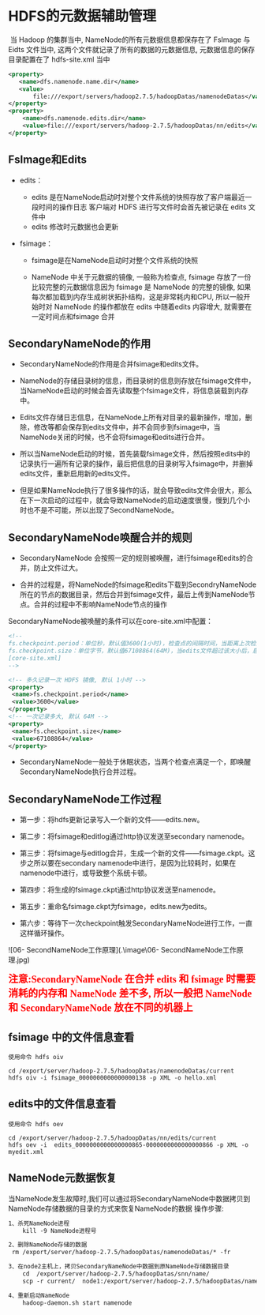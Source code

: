 # HDFS的元数据辅助管理

​		当 Hadoop 的集群当中, NameNode的所有元数据信息都保存在了 FsImage 与 Eidts 文件当中, 这两个文件就记录了所有的数据的元数据信息, 元数据信息的保存目录配置在了 hdfs-site.xml 当中

``` xml
<property>
   <name>dfs.namenode.name.dir</name>    
   <value>
       file:///export/servers/hadoop2.7.5/hadoopDatas/namenodeDatas</value>
</property>
<property>
    <name>dfs.namenode.edits.dir</name>
    <value>file:///export/servers/hadoop-2.7.5/hadoopDatas/nn/edits</value>
</property>
```



## FsImage和Edits

- edits：
  - edits 是在NameNode启动时对整个文件系统的快照存放了客户端最近一段时间的操作日志
    客户端对 HDFS 进行写文件时会首先被记录在 edits 文件中
  - edits 修改时元数据也会更新



- fsimage：

  - fsimage是在NameNode启动时对整个文件系统的快照

  - NameNode 中关于元数据的镜像, 一般称为检查点, fsimage 存放了一份比较完整的元数据信息因为 fsimage 是 NameNode 的完整的镜像, 如果每次都加载到内存生成树状拓扑结构，这是非常耗内和CPU, 所以一般开始时对 NameNode 的操作都放在 edits 中随着edits 内容增大, 就需要在一定时间点和fsimage 合并

    

    

## SecondaryNameNode的作用

- SecondaryNameNode的作用是合并fsimage和edits文件。

- NameNode的存储目录树的信息，而目录树的信息则存放在fsimage文件中，当NameNode启动的时候会首先读取整个fsimage文件，将信息装载到内存中。

- Edits文件存储日志信息，在NameNode上所有对目录的最新操作，增加，删除，修改等都会保存到edits文件中，并不会同步到fsimage中，当NameNode关闭的时候，也不会将fsimage和edits进行合并。

- 所以当NameNode启动的时候，首先装载fsimage文件，然后按照edits中的记录执行一遍所有记录的操作，最后把信息的目录树写入fsimage中，并删掉edits文件，重新启用新的edits文件。

- 但是如果NameNode执行了很多操作的话，就会导致edits文件会很大，那么在下一次启动的过程中，就会导致NameNode的启动速度很慢，慢到几个小时也不是不可能，所以出现了SecondNameNode。



## SecondaryNameNode唤醒合并的规则



- SecondaryNameNode 会按照一定的规则被唤醒，进行fsimage和edits的合并，防止文件过大。

- 合并的过程是，将NameNode的fsimage和edits下载到SecondryNameNode 所在的节点的数据目录，然后合并到fsimage文件，最后上传到NameNode节点。合并的过程中不影响NameNode节点的操作

SecondaryNameNode被唤醒的条件可以在core-site.xml中配置：

``` xml
<!--
fs.checkpoint.period：单位秒，默认值3600(1小时)，检查点的间隔时间，当距离上次检查点执行超过该时间后启动检查点
fs.checkpoint.size：单位字节，默认值67108864(64M)，当edits文件超过该大小后，启动检查点
[core-site.xml]
-->

<!-- 多久记录一次 HDFS 镜像, 默认 1小时 -->
<property>
 <name>fs.checkpoint.period</name>
 <value>3600</value>
</property>
<!-- 一次记录多大, 默认 64M -->
<property>
 <name>fs.checkpoint.size</name>
 <value>67108864</value>
</property>
```

- SecondaryNameNode一般处于休眠状态，当两个检查点满足一个，即唤醒SecondaryNameNode执行合并过程。



## SecondaryNameNode工作过程

- 第一步：将hdfs更新记录写入一个新的文件——edits.new。

  

- 第二步：将fsimage和editlog通过http协议发送至secondary namenode。

  

- 第三步：将fsimage与editlog合并，生成一个新的文件——fsimage.ckpt。这步之所以要在secondary namenode中进行，是因为比较耗时，如果在namenode中进行，或导致整个系统卡顿。

  

- 第四步：将生成的fsimage.ckpt通过http协议发送至namenode。

  

- 第五步：重命名fsimage.ckpt为fsimage，edits.new为edits。

  

- 第六步：等待下一次checkpoint触发SecondaryNameNode进行工作，一直这样循环操作。



![06- SecondNameNode工作原理](.\image\06- SecondNameNode工作原理.jpg)

<span style="color:red;background:white;font-size:20px;font-family:楷体;">**注意:SecondaryNameNode 在合并 edits 和 fsimage 时需要消耗的内存和 NameNode 差不多, 所以一般把 NameNode 和 SecondaryNameNode 放在不同的机器上**</span>



## fsimage 中的文件信息查看

```shell
使用命令 hdfs oiv

cd /export/server/hadoop-2.7.5/hadoopDatas/namenodeDatas/current
hdfs oiv -i fsimage_0000000000000000138 -p XML -o hello.xml
```



## edits中的文件信息查看

``` shell
使用命令 hdfs oev

cd /export/server/hadoop-2.7.5/hadoopDatas/nn/edits/current
hdfs oev -i  edits_0000000000000000865-0000000000000000866 -p XML -o myedit.xml 
```



## NameNode元数据恢复

​		当NameNode发生故障时,我们可以通过将SecondaryNameNode中数据拷贝到NameNode存储数据的目录的方式来恢复NameNode的数据
操作步骤:

``` xml
1、杀死NameNode进程
	kill -9 NameNode进程号

2、删除NameNode存储的数据
 rm /export/server/hadoop-2.7.5/hadoopDatas/namenodeDatas/* -fr

3、在node2主机上，拷贝SecondaryNameNode中数据到原NameNode存储数据目录
	cd  /export/server/hadoop-2.7.5/hadoopDatas/snn/name/
	scp -r current/  node1:/export/server/hadoop-2.7.5/hadoopDatas/namenodeDatas

4、重新启动NameNode
    hadoop-daemon.sh start namenode

```

